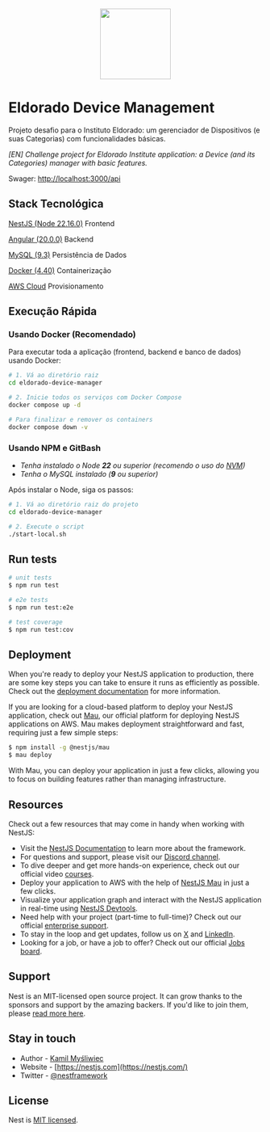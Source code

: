 </br>
<p align="center">
  <img src="https://th.bing.com/th/id/R.8ec749c8d250d11998d5ba47ed54aad9?rik=T6D1vQrfQWe70g&riu=http%3a%2f%2fd1gkntzr8mxq7s.cloudfront.net%2f5c8a4bc876454.png&ehk=ayEtZ50vUJXJ17%2fcLSCfVqw2TYDlCfZALZ4XI4AJc4k%3d&risl=&pid=ImgRaw&r=0" width="140"/>
</p>

[circleci-image]: https://img.shields.io/circleci/build/github/nestjs/nest/master?token=abc123def456
[circleci-url]: https://circleci.com/gh/nestjs/nest

# Eldorado Device Management

Projeto desafio para o Instituto Eldorado: um gerenciador de Dispositivos (e suas Categorias) com funcionalidades básicas.

_[EN] Challenge project for Eldorado Institute application: a Device (and its Categories) manager with basic features._

Swager: [http://localhost:3000/api](http://localhost:3000/api)

## Stack Tecnológica

[NestJS (Node 22.16.0)](https://nestjs.com) Frontend

[Angular (20.0.0)](https://angular.dev) Backend

[MySQL (9.3)](https://www.mysql.com) Persistência de Dados

[Docker (4.40)](https://www.docker.com) Containerização

[AWS Cloud](https://aws.amazon.com) Provisionamento

## Execução Rápida

### Usando Docker (Recomendado)

Para executar toda a aplicação (frontend, backend e banco de dados) usando Docker:

```bash
# 1. Vá ao diretório raiz
cd eldorado-device-manager

# 2. Inicie todos os serviços com Docker Compose
docker compose up -d

# Para finalizar e remover os containers
docker compose down -v
```

### Usando NPM e GitBash

- _Tenha instalado o Node **22** ou superior (recomendo o uso do [NVM](https://github.com/nvm-sh/nvm))_
- _Tenha o MySQL instalado (**9** ou superior)_

<p>Após instalar o Node, siga os passos:</p>

```bash
# 1. Vá ao diretório raiz do projeto
cd eldorado-device-manager

# 2. Execute o script 
./start-local.sh
```

## Run tests

```bash
# unit tests
$ npm run test

# e2e tests
$ npm run test:e2e

# test coverage
$ npm run test:cov
```

## Deployment

When you're ready to deploy your NestJS application to production, there are some key steps you can take to ensure it runs as efficiently as possible. Check out the [deployment documentation](https://docs.nestjs.com/deployment) for more information.

If you are looking for a cloud-based platform to deploy your NestJS application, check out [Mau](https://mau.nestjs.com), our official platform for deploying NestJS applications on AWS. Mau makes deployment straightforward and fast, requiring just a few simple steps:

```bash
$ npm install -g @nestjs/mau
$ mau deploy
```

With Mau, you can deploy your application in just a few clicks, allowing you to focus on building features rather than managing infrastructure.

## Resources

Check out a few resources that may come in handy when working with NestJS:

- Visit the [NestJS Documentation](https://docs.nestjs.com) to learn more about the framework.
- For questions and support, please visit our [Discord channel](https://discord.gg/G7Qnnhy).
- To dive deeper and get more hands-on experience, check out our official video [courses](https://courses.nestjs.com/).
- Deploy your application to AWS with the help of [NestJS Mau](https://mau.nestjs.com) in just a few clicks.
- Visualize your application graph and interact with the NestJS application in real-time using [NestJS Devtools](https://devtools.nestjs.com).
- Need help with your project (part-time to full-time)? Check out our official [enterprise support](https://enterprise.nestjs.com).
- To stay in the loop and get updates, follow us on [X](https://x.com/nestframework) and [LinkedIn](https://linkedin.com/company/nestjs).
- Looking for a job, or have a job to offer? Check out our official [Jobs board](https://jobs.nestjs.com).

## Support

Nest is an MIT-licensed open source project. It can grow thanks to the sponsors and support by the amazing backers. If you'd like to join them, please [read more here](https://docs.nestjs.com/support).

## Stay in touch

- Author - [Kamil Myśliwiec](https://twitter.com/kammysliwiec)
- Website - [https://nestjs.com](https://nestjs.com/)
- Twitter - [@nestframework](https://twitter.com/nestframework)

## License

Nest is [MIT licensed](https://github.com/nestjs/nest/blob/master/LICENSE).
